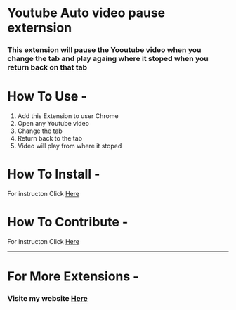 # Youtube Auto video pause externsion

### This extension will pause the Yooutube video when you change the tab and play againg where it stoped when you return back on that tab

# How To Use -

1. Add this Extension to user Chrome
2. Open any Youtube video
3. Change the tab
4. Return back to the tab
5. Video will play from where it stoped

# How To Install -

For instructon Click [Here](how-to-use.md) 

# How To Contribute -

For instructon Click [Here](contribution.md) 

---

# For More Extensions - 

### Visite my website [Here](https://patilyash.vercel.app/extension)
